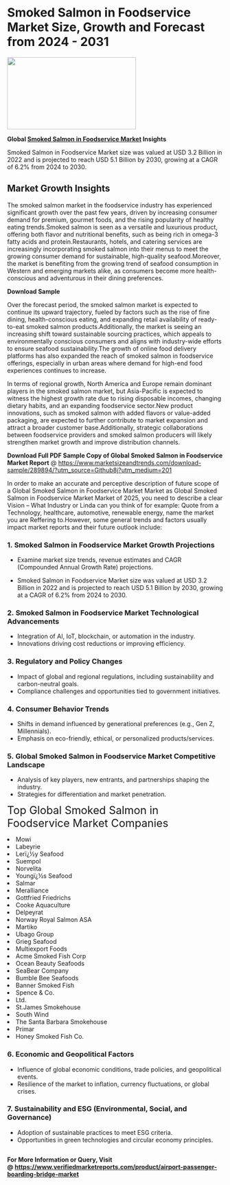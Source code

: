 <H1>Smoked Salmon in Foodservice Market Size, Growth and Forecast from 2024 - 2031</H1><img class="aligncenter size-medium wp-image-584254" src="https://thirdeyenews.in/wp-content/uploads/2024/09/Global-Market-Research-300x168.jpeg" alt="" width="300" height="168" /><p><strong>Global&nbsp;<a href="https://www.marketsizeandtrends.com/download-sample/289894/?utm_source=Github8j?utm_medium=201">Smoked Salmon in Foodservice Market</a> Insights</strong></p><p>Smoked Salmon in Foodservice Market size was valued at USD 3.2 Billion in 2022 and is projected to reach USD 5.1 Billion by 2030, growing at a CAGR of 6.2% from 2024 to 2030.</p><p><h2>Market Growth Insights</h2> <p>The smoked salmon market in the foodservice industry has experienced significant growth over the past few years, driven by increasing consumer demand for premium, gourmet foods, and the rising popularity of healthy eating trends.Smoked salmon is seen as a versatile and luxurious product, offering both flavor and nutritional benefits, such as being rich in omega-3 fatty acids and protein.Restaurants, hotels, and catering services are increasingly incorporating smoked salmon into their menus to meet the growing consumer demand for sustainable, high-quality seafood.Moreover, the market is benefiting from the growing trend of seafood consumption in Western and emerging markets alike, as consumers become more health-conscious and adventurous in their dining preferences.</p> <p><strong>Download Sample</strong></p> <p>Over the forecast period, the smoked salmon market is expected to continue its upward trajectory, fueled by factors such as the rise of fine dining, health-conscious eating, and expanding retail availability of ready-to-eat smoked salmon products.Additionally, the market is seeing an increasing shift toward sustainable sourcing practices, which appeals to environmentally conscious consumers and aligns with industry-wide efforts to ensure seafood sustainability.The growth of online food delivery platforms has also expanded the reach of smoked salmon in foodservice offerings, especially in urban areas where demand for high-end food experiences continues to increase.</p> <p>In terms of regional growth, North America and Europe remain dominant players in the smoked salmon market, but Asia-Pacific is expected to witness the highest growth rate due to rising disposable incomes, changing dietary habits, and an expanding foodservice sector.New product innovations, such as smoked salmon with added flavors or value-added packaging, are expected to further contribute to market expansion and attract a broader customer base.Additionally, strategic collaborations between foodservice providers and smoked salmon producers will likely strengthen market growth and improve distribution channels.</p> <p><span class=""><strong>Download Full PDF Sample Copy of Global Smoked Salmon in Foodservice Market Report</strong> @ <a href="https://www.marketsizeandtrends.com/download-sample/289894/?utm_source=Github8j?utm_medium=201" target="_blank">https://www.marketsizeandtrends.com/download-sample/289894/?utm_source=Github8j?utm_medium=201</a></span></p><p>In order to make an accurate and perceptive description of future scope of a Global&nbsp;Smoked Salmon in Foodservice Market Market as Global&nbsp;Smoked Salmon in Foodservice Market Market of 2025, you need to describe a clear Vision &ndash; What Industry or Linda can you think of for example: Quote from a Technology, healthcare, automotive, renewable energy, name the market you are Reffering to.However, some general trends and factors usually impact market reports and their future outlook include:</p><h3>1.&nbsp;<strong>Smoked Salmon in Foodservice Market Growth Projections</strong></h3><ul><li>Examine market size trends, revenue estimates and CAGR (Compounded Annual Growth Rate) projections.</li><li><p>Smoked Salmon in Foodservice Market size was valued at USD 3.2 Billion in 2022 and is projected to reach USD 5.1 Billion by 2030, growing at a CAGR of 6.2% from 2024 to 2030.</p></li></ul><h3>2.&nbsp;<strong>Smoked Salmon in Foodservice Market Technological Advancements</strong></h3><ul><li>Integration of AI, IoT, blockchain, or automation in the industry.</li><li>Innovations driving cost reductions or improving efficiency.</li></ul><h3>3.&nbsp;<strong>Regulatory and Policy Changes</strong></h3><ul><li>Impact of global and regional regulations, including sustainability and carbon-neutral goals.</li><li>Compliance challenges and opportunities tied to government initiatives.</li></ul><h3>4.&nbsp;<strong>Consumer Behavior Trends</strong></h3><ul><li>Shifts in demand influenced by generational preferences (e.g., Gen Z, Millennials).</li><li>Emphasis on eco-friendly, ethical, or personalized products/services.</li></ul><h3>5.&nbsp;<strong>Global Smoked Salmon in Foodservice Market Competitive Landscape</strong></h3><ul><li>Analysis of key players, new entrants, and partnerships shaping the industry.</li><li>Strategies for differentiation and market penetration.</li></ul><p data-pm-slice="1 1 []"><span style="color: inherit; font-family: inherit; font-size: 25px;">Top Global Smoked Salmon in Foodservice Market Companies</span></p><div class="" data-test-id=""><p><li>Mowi</li><li> Labeyrie</li><li> Lerï¿½y Seafood</li><li> Suempol</li><li> Norvelita</li><li> Youngï¿½s Seafood</li><li> Salmar</li><li> Meralliance</li><li> Gottfried Friedrichs</li><li> Cooke Aquaculture</li><li> Delpeyrat</li><li> Norway Royal Salmon ASA</li><li> Martiko</li><li> Ubago Group</li><li> Grieg Seafood</li><li> Multiexport Foods</li><li> Acme Smoked Fish Corp</li><li> Ocean Beauty Seafoods</li><li> SeaBear Company</li><li> Bumble Bee Seafoods</li><li> Banner Smoked Fish</li><li> Spence & Co.</li><li> Ltd.</li><li> St.James Smokehouse</li><li> South Wind</li><li> The Santa Barbara Smokehouse</li><li> Primar</li><li> Honey Smoked Fish Co.</li></p></div><h3>6.&nbsp;<strong>Economic and Geopolitical Factors</strong></h3><ul><li>Influence of global economic conditions, trade policies, and geopolitical events.</li><li>Resilience of the market to inflation, currency fluctuations, or global crises.</li></ul><h3>7.&nbsp;<strong>Sustainability and ESG (Environmental, Social, and Governance)</strong></h3><ul><li>Adoption of sustainable practices to meet ESG criteria.</li><li>Opportunities in green technologies and circular economy principles.</li></ul><h2><strong style="font-size: 14px;">For More Information or Query, Visit @&nbsp;</strong><a style="background-color: #ffffff; font-size: 14px;" href="https://www.marketsizeandtrends.com/report/smoked-salmon-in-foodservice-market/" target="_blank">https://www.verifiedmarketreports.com/product/airport-passenger-boarding-bridge-market</a></h2>